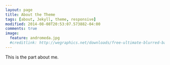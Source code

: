 ```yaml
---
layout: page
title: About the Theme
tags: [about, Jekyll, theme, responsive]
modified: 2014-08-08T20:53:07.573882-04:00
comments: true
image:
  feature: andromeda.jpg
  #creditlink: http://wegraphics.net/downloads/free-ultimate-blurred-background-pack/
---
```


This is the part about me.

